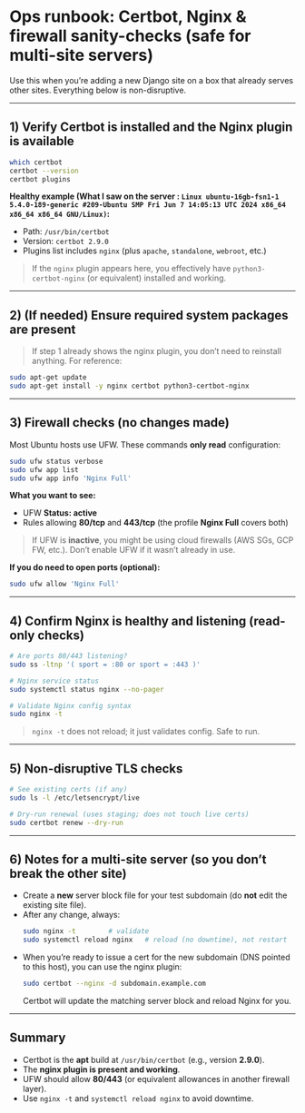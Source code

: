 # Ops runbook: Certbot, Nginx & firewall sanity-checks (safe for multi-site servers)

Use this when you’re adding a new Django site on a box that already serves other sites. Everything below is non-disruptive.

---

## 1) Verify Certbot is installed and the Nginx plugin is available

```bash
which certbot
certbot --version
certbot plugins
```

**Healthy example (What I saw on the server : ```Linux ubuntu-16gb-fsn1-1 5.4.0-189-generic #209-Ubuntu SMP Fri Jun 7 14:05:13 UTC 2024 x86_64 x86_64 x86_64 GNU/Linux)```:**
- Path: `/usr/bin/certbot`
- Version: `certbot 2.9.0`
- Plugins list includes `nginx` (plus `apache`, `standalone`, `webroot`, etc.)

> If the `nginx` plugin appears here, you effectively have `python3-certbot-nginx` (or equivalent) installed and working.

---

## 2) (If needed) Ensure required system packages are present

> If step 1 already shows the nginx plugin, you don’t need to reinstall anything. For reference:

```bash
sudo apt-get update
sudo apt-get install -y nginx certbot python3-certbot-nginx
```

---

## 3) Firewall checks (no changes made)

Most Ubuntu hosts use UFW. These commands **only read** configuration:

```bash
sudo ufw status verbose
sudo ufw app list
sudo ufw app info 'Nginx Full'
```

**What you want to see:**
- UFW **Status: active**
- Rules allowing **80/tcp** and **443/tcp** (the profile **Nginx Full** covers both)

> If UFW is **inactive**, you might be using cloud firewalls (AWS SGs, GCP FW, etc.). Don’t enable UFW if it wasn’t already in use.

**If you do need to open ports (optional):**
```bash
sudo ufw allow 'Nginx Full'
```

---

## 4) Confirm Nginx is healthy and listening (read-only checks)

```bash
# Are ports 80/443 listening?
sudo ss -ltnp '( sport = :80 or sport = :443 )'

# Nginx service status
sudo systemctl status nginx --no-pager

# Validate Nginx config syntax
sudo nginx -t
```

> `nginx -t` does not reload; it just validates config. Safe to run.

---

## 5) Non-disruptive TLS checks

```bash
# See existing certs (if any)
sudo ls -l /etc/letsencrypt/live

# Dry-run renewal (uses staging; does not touch live certs)
sudo certbot renew --dry-run
```

---

## 6) Notes for a multi-site server (so you don’t break the other site)

- Create a **new** server block file for your test subdomain (do **not** edit the existing site file).
- After any change, always:
  ```bash
  sudo nginx -t        # validate
  sudo systemctl reload nginx   # reload (no downtime), not restart
  ```
- When you’re ready to issue a cert for the new subdomain (DNS pointed to this host), you can use the nginx plugin:
  ```bash
  sudo certbot --nginx -d subdomain.example.com
  ```
  Certbot will update the matching server block and reload Nginx for you.

---

## Summary

- Certbot is the **apt** build at `/usr/bin/certbot` (e.g., version **2.9.0**).
- The **nginx plugin is present and working**.
- UFW should allow **80/443** (or equivalent allowances in another firewall layer).
- Use `nginx -t` and `systemctl reload nginx` to avoid downtime.
